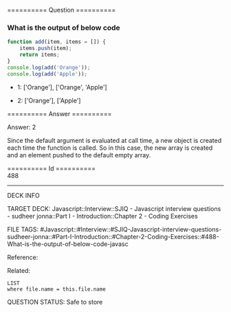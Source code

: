 ========== Question ==========  

### What is the output of below code

```javascript
function add(item, items = []) {
    items.push(item);
    return items;
}
console.log(add('Orange'));
console.log(add('Apple'));
```

-   1: ['Orange'], ['Orange', 'Apple']

-   2: ['Orange'], ['Apple']  

========== Answer ==========  

Answer: 2

Since the default argument is evaluated at call time, a new object is created each time the function is called. So in this case, the new array is created and an element pushed to the default empty array.

========== Id ==========  
488

---

DECK INFO

TARGET DECK: Javascript::Interview::SJIQ - Javascript interview questions - sudheer jonna::Part I - Introduction::Chapter 2 - Coding Exercises

FILE TAGS: #Javascript::#Interview::#SJIQ-Javascript-interview-questions-sudheer-jonna::#Part-I-Introduction::#Chapter-2-Coding-Exercises::#488-What-is-the-output-of-below-code-javasc

Reference:

Related:

```dataview
LIST
where file.name = this.file.name
```

QUESTION STATUS: Safe to store
